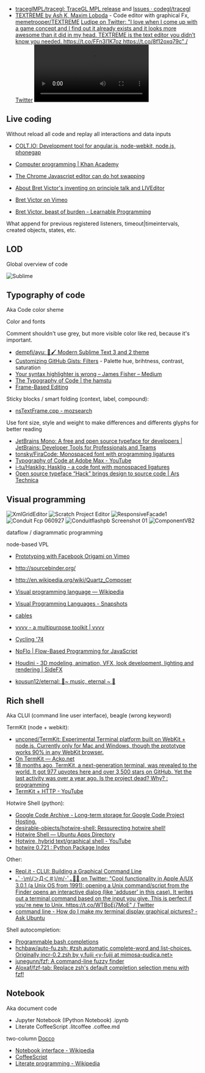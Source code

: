 - [traceglMPL/tracegl: TraceGL MPL release](https://github.com/traceglMPL/tracegl) and [Issues · codegl/tracegl](https://github.com/codegl/tracegl/issues)
- [TEXTREME by Ash K, Maxim Loboda](https://le-von.itch.io/textreme) - Code editor with graphical Fx, [memetrooper/TEXTREME](https://github.com/memetrooper/TEXTREME) [Ludipe on Twitter: "I love when I come up with a game concept and I find out it already exists and it looks more awesome than it did in my head. TEXTREME is the text editor you didn't know you needed. https://t.co/FFn3I1K7oz https://t.co/8f12oxq79c" / Twitter](https://twitter.com/ludipe/status/1055434835743948800?lang=en)
    ![TEXTREME FX](./TEXTREME%20FX.mp4)

## Live coding

Without reload all code and replay all interactions and data inputs

- [COLT.IO: Development tool for angular.js, node-webkit, node.js, phonegap](http://codeorchestra.com/#/)
- [Computer programming | Khan Academy](https://www.khanacademy.org/computing/computer-programming)
- [The Chrome Javascript editor can do hot swapping](http://smotko.si/using-chrome-as-a-javascript-editor/)
- [About Bret Victor's inventing on principle talk and LIVEditor](http://liveditor.com/bret-victor-inventing-on-principle-inspirations.html)

- [Bret Victor on Vimeo](https://vimeo.com/worrydream)
- [Bret Victor, beast of burden - Learnable Programming](http://worrydream.com/LearnableProgramming)

What append for previous registered listeners, timeout|timeintervals, created objects, states, etc.

## LOD

Global overview of code

![Sublime](sublime.png)

## Typography of code

Aka Code color sheme

Color and fonts

Comment shouldn't use grey, but more visible color like red, because it's important.

- [dempfi/ayu: 🎨🖌 Modern Sublime Text 3 and 2 theme](https://github.com/dempfi/ayu)
- [Customizing GitHub Gists: Filters](http://codepen.io/lonekorean/pen/dvXPqm) - Palette hue, brihtness, contrast, saturation
- [Your syntax highlighter is wrong – James Fisher – Medium](https://medium.com/@MrJamesFisher/your-syntax-highlighter-is-wrong-6f83add748c9)
- [The Typography of Code | the hamstu](http://web.archive.org/web/20131001172035/http://blog.hamstu.com/2008/02/03/the-typography-of-code/)
- [Frame-Based Editing](https://www.greenfoot.org/frames/)

Sticky blocks / smart folding (context, label, compound):

- [nsTextFrame.cpp - mozsearch](https://searchfox.org/mozilla-central/source/layout/generic/nsTextFrame.cpp#1327)

Use font size, style and weight to make differences and differents glyphs for better reading

- [JetBrains Mono: A free and open source typeface for developers | JetBrains: Developer Tools for Professionals and Teams](https://www.jetbrains.com/lp/mono/)
- [tonsky/FiraCode: Monospaced font with programming ligatures](https://github.com/tonsky/FiraCode)
- [Typography of Code at Adobe Max - YouTube](https://www.youtube.com/watch?v=r2JePjrDggE)
- [i-tu/Hasklig: Hasklig - a code font with monospaced ligatures](https://github.com/i-tu/Hasklig/)
- [Open source typeface “Hack” brings design to source code | Ars Technica](https://arstechnica.com/information-technology/2015/08/open-source-typeface-hack-brings-design-to-source-code/)

## Visual programming

![XmlGridEditor](Visual%20programming/xmlGridEditor.gif)
![Scratch Project Editor](Visual%20programming/Scratch%20Project%20Editor.png)
![ResponsiveFacade1](Visual%20programming/responsiveFacade1.jpg)
![Conduit Fcp 060927](Visual%20programming/conduit_fcp_060927.jpg)
![Conduitflashpb Screenshot 01](Visual%20programming/conduitflashpb-screenshot-01.jpg)
![ComponentVB2](Visual%20programming/ComponentVB2.jpg)

dataflow / diagrammatic programming

node-based VPL

- [Prototyping with Facebook Origami on Vimeo](https://vimeo.com/85578380)
- http://sourcebinder.org/
- http://en.wikipedia.org/wiki/Quartz_Composer
- [Visual programming language — Wikipedia](https://en.wikipedia.org/wiki/Visual_programming_language)
- [Visual Programming Languages - Snapshots](http://blog.interfacevision.com/design/design-visual-progarmming-languages-snapshots/)

- [cables](https://cables.gl/)
- [vvvv - a multipurpose toolkit | vvvv](https://vvvv.org/)
- [Cycling '74](https://cycling74.com/)
- [NoFlo | Flow-Based Programming for JavaScript](https://noflojs.org/)
- [Houdini - 3D modeling, animation, VFX, look development, lighting and rendering | SideFX](https://www.sidefx.com/)
- [kousun12/eternal: 👾~ music, eternal ~ 👾](https://github.com/kousun12/eternal)

## Rich shell

Aka CLUI (command line user interface), beagle (wrong keyword)

TermKit (node + webkit):

- [unconed/TermKit: Experimental Terminal platform built on WebKit + node.js. Currently only for Mac and Windows, though the prototype works 90% in any WebKit browser.](https://github.com/unconed/TermKit/)
- [On TermKit — Acko.net](http://acko.net/blog/on-termkit/)
- [18 months ago, TermKit, a next-generation terminal, was revealed to the world. It got 977 upvotes here and over 3,500 stars on GitHub. Yet the last activity was over a year ago. Is the project dead? Why? : programming](https://www.reddit.com/r/programming/comments/137kd9/18_months_ago_termkit_a_nextgeneration_terminal/c71iiec/)
- [TermKit + HTTP - YouTube](https://www.youtube.com/watch?v=dAeZTgRuWsU)

Hotwire Shell (python):

- [Google Code Archive - Long-term storage for Google Code Project Hosting.](https://code.google.com/archive/p/hotwire-shell/)
- [desirable-objects/hotwire-shell: Ressurecting hotwire shell!](https://github.com/desirable-objects/hotwire-shell)
- [Hotwire Shell — Ubuntu Apps Directory](https://apps.ubuntu.com/cat/applications/lucid/hotwire/)
- [Hotwire, hybrid text/graphical shell - YouTube](https://www.youtube.com/watch?v=xpsZcC5Gb7o)
- [hotwire 0.721 : Python Package Index](https://pypi.python.org/pypi/hotwire/0.721)

Other:

- [Repl.it - CLUI: Building a Graphical Command Line](https://blog.repl.it/clui)
- [｡ﾟ･\\m\\(＞Д＜＃)/m/･ﾟ｡🏳️‍🌈 on Twitter: "Cool functionality in Apple A/UX 3.0.1 (a Unix OS from 1991): opening a Unix command/script from the Finder opens an interactive dialog (like 'adduser' in this case). It writes out a terminal command based on the input you give. This is perfect if you're new to Unix. https://t.co/WTBoEj7MoE" / Twitter](https://twitter.com/dada78641/status/1228438627807571974?s=12)
- [command line - How do I make my terminal display graphical pictures? - Ask Ubuntu](https://askubuntu.com/questions/97542/how-do-i-make-my-terminal-display-graphical-pictures)

Shell autocompletion:

- [Programmable bash completions](../../Applications/Applications.md#programmable-bash-completions)
- [hchbaw/auto-fu.zsh: #zsh automatic complete-word and list-choices. Originally incr-0.2.zsh by y.fujii \<y-fujii at mimosa-pudica.net\>](https://github.com/hchbaw/auto-fu.zsh)
- [junegunn/fzf: A command-line fuzzy finder](https://github.com/junegunn/fzf)
- [Aloxaf/fzf-tab: Replace zsh's default completion selection menu with fzf!](https://github.com/Aloxaf/fzf-tab)

## Notebook

Aka document code

- Jupyter Notebook (IPython Notebook) .ipynb
- Literate CoffeeScript .litcoffee .coffee.md

two-column [Docco](http://ashkenas.com/docco/)

- [Notebook interface - Wikipedia](https://en.wikipedia.org/wiki/Notebook_interface)
- [CoffeeScript](http://coffeescript.org/#literate)
- [Literate programming - Wikipedia](https://en.wikipedia.org/wiki/Literate_programming)

